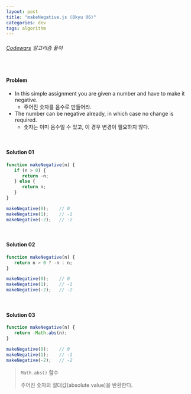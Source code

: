 ```yaml
---
layout: post
title: "makeNegative.js (8kyu 06)"
categories: dev
tags: algorithm
---
```


###### [Codewars](https://www.codewars.com) 알고리즘 풀이

<br>

#### Problem

- In this simple assignment you are given a number and have to make it negative.
  - 주어진 숫자를 음수로 만들어라.
- The number can be negative already, in which case no change is required.
  - 숫자는 이미 음수일 수 있고, 이 경우 변경이 필요하지 않다.

<br>

#### Solution 01

```js
function makeNegative(n) {
   if (n > 0) {
      return -n;
   } else {
      return n;
   }
}

makeNegative(0);	// 0
makeNegative(1);	// -1
makeNegative(-2);	// -2
```

<br>

#### Solution 02

```js
function makeNegative(n) {
   return n > 0 ? -n : n;
}

makeNegative(0);	// 0
makeNegative(1);	// -1
makeNegative(-2);	// -2
```

<br>

#### Solution 03

```js
function makeNegative(n) {
   return -Math.abs(n);
}

makeNegative(0);	// 0
makeNegative(1);	// -1
makeNegative(-2);	// -2
```

> `Math.abs()` 함수
>
> 주어진 숫자의 절대값(absolute value)을 반환한다.

<br>